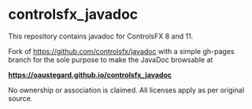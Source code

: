 # controlsfx_javadoc
This repository contains javadoc for ControlsFX 8 and 11.

Fork of https://github.com/controlsfx/javadoc with a simple gh-pages branch for the sole purpose to make the JavaDoc browsable at 

**https://oaustegard.github.io/controlsfx_javadoc**

No ownership or association is claimed. All licenses apply as per original source.
